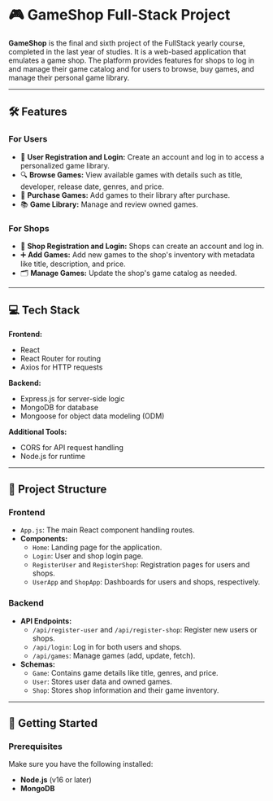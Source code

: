 # 🎮 GameShop Full-Stack Project

**GameShop** is the final and sixth project of the FullStack yearly course, completed in the last year of studies. It is a web-based application that emulates a game shop. The platform provides features for shops to log in and manage their game catalog and for users to browse, buy games, and manage their personal game library.

---

## 🛠 Features

### For Users
- 📝 **User Registration and Login:** Create an account and log in to access a personalized game library.
- 🔍 **Browse Games:** View available games with details such as title, developer, release date, genres, and price.
- 🛒 **Purchase Games:** Add games to their library after purchase.
- 📚 **Game Library:** Manage and review owned games.

### For Shops
- 📝 **Shop Registration and Login:** Shops can create an account and log in.
- ➕ **Add Games:** Add new games to the shop's inventory with metadata like title, description, and price.
- 🗂 **Manage Games:** Update the shop's game catalog as needed.

---

## 💻 Tech Stack

**Frontend:**
- React
- React Router for routing
- Axios for HTTP requests

**Backend:**
- Express.js for server-side logic
- MongoDB for database
- Mongoose for object data modeling (ODM)

**Additional Tools:**
- CORS for API request handling
- Node.js for runtime

---

## 📂 Project Structure

### Frontend
- `App.js`: The main React component handling routes.
- **Components:**
  - `Home`: Landing page for the application.
  - `Login`: User and shop login page.
  - `RegisterUser` and `RegisterShop`: Registration pages for users and shops.
  - `UserApp` and `ShopApp`: Dashboards for users and shops, respectively.

### Backend
- **API Endpoints:**
  - `/api/register-user` and `/api/register-shop`: Register new users or shops.
  - `/api/login`: Log in for both users and shops.
  - `/api/games`: Manage games (add, update, fetch).
- **Schemas:**
  - `Game`: Contains game details like title, genres, and price.
  - `User`: Stores user data and owned games.
  - `Shop`: Stores shop information and their game inventory.

---

## 🚀 Getting Started

### Prerequisites
Make sure you have the following installed:
- **Node.js** (v16 or later)
- **MongoDB**
